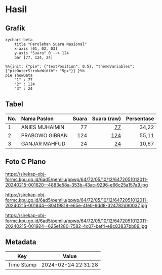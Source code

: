 # Hasil

## Grafik

```mermaid
xychart-beta
    title "Perolehan Suara Nasional"
    x-axis [01, 02, 03]
    y-axis "Suara" 0 --> 124
    bar [77, 124, 24]
```

```mermaid
%%{init: {"pie": {"textPosition": 0.5}, "themeVariables": {"pieOuterStrokeWidth": "5px"}} }%%
pie showData
    "1" : 77
    "2" : 124
    "3" : 24
```

## Tabel

| No. | Nama Paslon    | Suara | Suara (raw) | Persentase |
|:--- |:-------------- | -----:| -----------:| ----------:|
| 1   | ANIES MUHAIMIN | 77    | [77][p-1]   | 34,22      |
| 2   | PRABOWO GIBRAN | 124   | [124][p-2]  | 55,11      |
| 3   | GANJAR MAHFUD  | 24    | [24][p-3]   | 10,67      |


[p-1]: https://github.com/gigit-pemilu/pemilu-2024/blob/main/pilpres/hitung-suara/sub/64-kalimantan-timur/sub/72-kota-samarinda/sub/05-samarinda-utara/sub/1012-sempaja-barat/sub/011-tps/sub/paslon-1.txt
[p-2]: https://github.com/gigit-pemilu/pemilu-2024/blob/main/pilpres/hitung-suara/sub/64-kalimantan-timur/sub/72-kota-samarinda/sub/05-samarinda-utara/sub/1012-sempaja-barat/sub/011-tps/sub/paslon-2.txt
[p-3]: https://github.com/gigit-pemilu/pemilu-2024/blob/main/pilpres/hitung-suara/sub/64-kalimantan-timur/sub/72-kota-samarinda/sub/05-samarinda-utara/sub/1012-sempaja-barat/sub/011-tps/sub/paslon-3.txt

## Foto C Plano

https://sirekap-obj-formc.kpu.go.id/6ad5/pemilu/ppwp/64/72/05/10/12/6472051012011-20240215-001620--4883e58a-353b-43ac-9296-e66c25a157a9.jpg

https://sirekap-obj-formc.kpu.go.id/6ad5/pemilu/ppwp/64/72/05/10/12/6472051012011-20240215-001844--804f9818-e65e-4fe0-9dd8-324782d90037.jpg

https://sirekap-obj-formc.kpu.go.id/6ad5/pemilu/ppwp/64/72/05/10/12/6472051012011-20240215-001924--625ef280-7582-4c07-bef4-e8c83837bb89.jpg


## Metadata

| Key        | Value               |
| ---------- | ------------------- |
| Time Stamp | 2024-02-24 22:31:28 |



